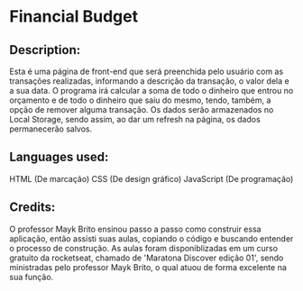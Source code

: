 # Financial Budget
## Description:
Esta é uma página de front-end que será preenchida pelo usuário com as transações realizadas,
informando a descrição da transação, o valor dela e a sua data. O programa irá calcular a soma
de todo o dinheiro que entrou no orçamento e de todo o dinheiro que saiu do mesmo, tendo, 
também, a opção de remover alguma transação. Os dados serão armazenados no Local Storage,
sendo assim, ao dar um refresh na página, os dados permanecerão salvos.

## Languages used:
HTML (De marcação)
CSS (De design gráfico)
JavaScript (De programação)

## Credits:
O professor Mayk Brito ensinou passo a passo como construir essa aplicação, então assisti suas
aulas, copiando o código e buscando entender o processo de construção.
As aulas foram disponiblizadas em um curso gratuito da rocketseat, chamado de 'Maratona
Discover edição 01', sendo ministradas pelo professor Mayk Brito, o qual atuou de forma
excelente na sua função.
